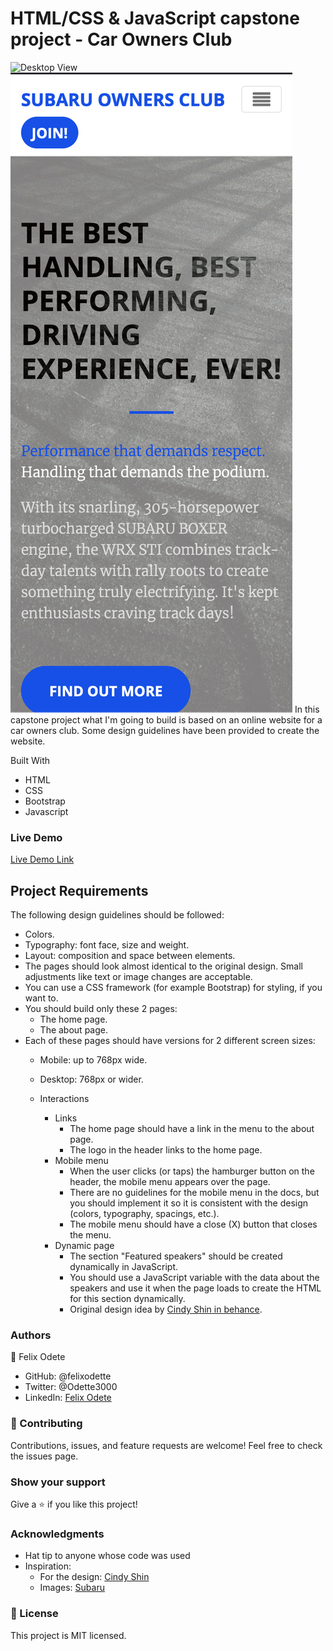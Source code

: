 # HTML/CSS & JavaScript capstone project - Car Owners Club
![Desktop View](desktop%20screen%20shot.png)
![Mobile View](Mobile%20screen%20shot.png)
In this capstone project what I'm going to build is based on an online website for a car owners club. Some design guidelines have been provided to create the website. 

Built With
* HTML
* CSS
* Bootstrap
* Javascript

### Live Demo

[Live Demo Link]( https://felixodette.github.io/capstone-1/)

## Project Requirements
The following design guidelines should be followed:

- Colors.
- Typography: font face, size and weight.
- Layout: composition and space between elements.
- The pages should look almost identical to the original design. Small adjustments like text or image changes are acceptable.
- You can use a CSS framework (for example Bootstrap) for styling, if you want to.
- You should build only these 2 pages:
  - The home page.
  - The about page.
- Each of these pages should have versions for 2 different screen sizes:
  - Mobile: up to 768px wide. 
  - Desktop: 768px or wider.
  
  - Interactions
    - Links
      - The home page should have a link in the menu to the about page.
      - The logo in the header links to the home page.
    - Mobile menu
      - When the user clicks (or taps) the hamburger button on the header, the mobile menu appears over the page.
      - There are no guidelines for the mobile menu in the docs, but you should implement it so it is consistent with the design (colors, typography, spacings, etc.).
      - The mobile menu should have a close (X) button that closes the menu.
    - Dynamic page
      - The section "Featured speakers" should be created dynamically in JavaScript.
      - You should use a JavaScript variable with the data about the speakers and use it when the page loads to create the HTML for this section dynamically.
      - Original design idea by [Cindy Shin in behance](https://www.behance.net/adagio07).

### Authors
👤 Felix Odete
* GitHub: @felixodette
* Twitter: @Odette3000
* LinkedIn: [Felix Odete](https://linkedin.com/in/felixodete)

### 🤝 Contributing
Contributions, issues, and feature requests are welcome!
Feel free to check the issues page.

### Show your support
Give a ⭐️ if you like this project!

### Acknowledgments
* Hat tip to anyone whose code was used
* Inspiration:
  * For the design: [Cindy Shin](https://www.behance.net/adagio07)
  * Images: [Subaru](https://www.subaru.com/guides/wrx/my18/)

### 📝 License
This project is MIT licensed.